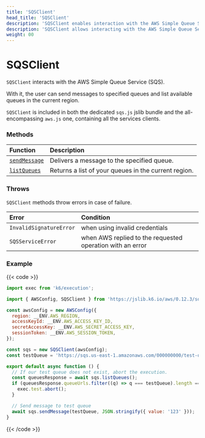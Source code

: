 ```yaml
---
title: 'SQSClient'
head_title: 'SQSClient'
description: 'SQSClient enables interaction with the AWS Simple Queue Service (SQS)'
description: 'SQSClient allows interacting with the AWS Simple Queue Service (SQS)'
weight: 00
---
```


# SQSClient

`SQSClient` interacts with the AWS Simple Queue Service (SQS).

With it, the user can send messages to specified queues and list available queues in the current region.

`SQSClient` is included in both the dedicated `sqs.js` jslib bundle and the all-encompassing `aws.js` one, containing all the services clients.

### Methods

| Function                                                                                                 | Description                                          |
| :------------------------------------------------------------------------------------------------------- | :--------------------------------------------------- |
| [`sendMessage`](https://grafana.com/docs/k6/<K6_VERSION>/javascript-api/jslib/aws/sqsclient/sendmessage) | Delivers a message to the specified queue.           |
| [`listQueues`](https://grafana.com/docs/k6/<K6_VERSION>/javascript-api/jslib/aws/sqsclient/listqueues)   | Returns a list of your queues in the current region. |

### Throws

`SQSClient` methods throw errors in case of failure.

| Error                   | Condition                                                 |
| :---------------------- | :-------------------------------------------------------- |
| `InvalidSignatureError` | when using invalid credentials                            |
| `SQSServiceError`       | when AWS replied to the requested operation with an error |

### Example

{{< code >}}

```javascript
import exec from 'k6/execution';

import { AWSConfig, SQSClient } from 'https://jslib.k6.io/aws/0.12.3/sqs.js';

const awsConfig = new AWSConfig({
  region: __ENV.AWS_REGION,
  accessKeyId: __ENV.AWS_ACCESS_KEY_ID,
  secretAccessKey: __ENV.AWS_SECRET_ACCESS_KEY,
  sessionToken: __ENV.AWS_SESSION_TOKEN,
});

const sqs = new SQSClient(awsConfig);
const testQueue = 'https://sqs.us-east-1.amazonaws.com/000000000/test-queue';

export default async function () {
  // If our test queue does not exist, abort the execution.
  const queuesResponse = await sqs.listQueues();
  if (queuesResponse.queueUrls.filter((q) => q === testQueue).length == 0) {
    exec.test.abort();
  }

  // Send message to test queue
  await sqs.sendMessage(testQueue, JSON.stringify({ value: '123' }));
}
```

{{< /code >}}
